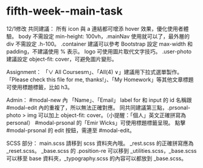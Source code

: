 # fifth-week--main-task

12/1修改
共同建議：
所有 icon 與 a 連結都可增添 hover 效果，優化使用者體驗。
body 不需設定 min-height: 100vh，.mainNav 使用就可以了，最外層的 div 不需設定 .h-100。
.container 建議可以參考 Bootstrap 設定 max-width 和 padding，不建議使用 % 表示。
logo 可使用圖片取代文字技巧。
.user-photo 建議設定 object-fit: cover，可避免圖片變形。

Assignment：
「∨ All Coursesｍ」、「All(4) ∨」建議用下拉式選單製作。
「Please check this file for me, thanks!」、「My Homework」等其他文章標題可使用標題標籤，比如 h3。

Admin：
#modal-new 內 「Name」、「Email」 label for 和 input 的 id 名稱跟 #modal-edit 內的重複了，所以無法正確對應。
同共同建議第三點，.prsonal-photo > img 可以加上 object-fit: cover。（小提醒：「個人」英文正確拼寫為 personal）
#modal-prsonal 的「Emir Wicks」可使用標題標籤呈現。
點擊 #modal-prsonal 的 edit 按鈕，需連至 #modal-edit。

SCSS 部分：
main.scss 請移到 scss 資料夾內哦。
_rest.scss 的正確拼寫應為 _reset.scss。
_base.scss 的 .position-re 可以移到 _utilities.scss，_base.scss 可以移至 base 資料夾，_typography.scss 的內容可以都放到 _base.scss。

